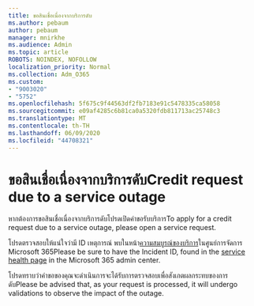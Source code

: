 ```yaml
---
title: ขอสินเชื่อเนื่องจากบริการดับ
ms.author: pebaum
author: pebaum
manager: mnirkhe
ms.audience: Admin
ms.topic: article
ROBOTS: NOINDEX, NOFOLLOW
localization_priority: Normal
ms.collection: Adm_O365
ms.custom:
- "9003020"
- "5752"
ms.openlocfilehash: 5f675c9f44563df2fb7183e91c5478335ca58058
ms.sourcegitcommit: e09af4285c6b81ca0a5320fdb811713ac25748c3
ms.translationtype: MT
ms.contentlocale: th-TH
ms.lasthandoff: 06/09/2020
ms.locfileid: "44708321"
---
```

# <a name="credit-request-due-to-a-service-outage"></a><span data-ttu-id="cd075-102">ขอสินเชื่อเนื่องจากบริการดับ</span><span class="sxs-lookup"><span data-stu-id="cd075-102">Credit request due to a service outage</span></span>

<span data-ttu-id="cd075-103">หากต้องการขอสินเชื่อเนื่องจากบริการดับโปรดเปิดคําขอรับบริการ</span><span class="sxs-lookup"><span data-stu-id="cd075-103">To apply for a credit request due to a service outage, please open a service request.</span></span>

<span data-ttu-id="cd075-104">โปรดตรวจสอบให้แน่ใจว่ามี ID เหตุการณ์ พบในหน้า[ความสมบูรณ์ของบริการ](https://docs.microsoft.com/office365/enterprise/view-service-health)ในศูนย์การจัดการ Microsoft 365</span><span class="sxs-lookup"><span data-stu-id="cd075-104">Please be sure to have the Incident ID, found in the [service health page](https://docs.microsoft.com/office365/enterprise/view-service-health) in the Microsoft 365 admin center.</span></span>

<span data-ttu-id="cd075-105">โปรดทราบว่าคําขอของคุณจะดําเนินการจะได้รับการตรวจสอบเพื่อสังเกตผลกระทบของการดับ</span><span class="sxs-lookup"><span data-stu-id="cd075-105">Please be advised that, as your request is processed, it will undergo validations to observe the impact of the outage.</span></span>
